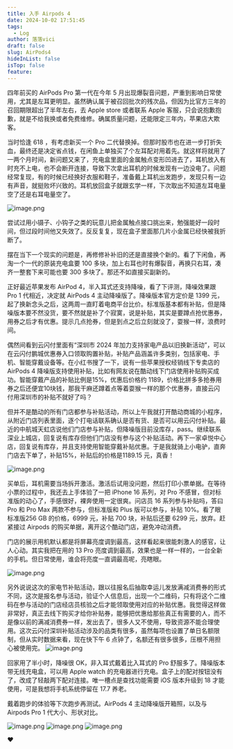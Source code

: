 ```yaml
---
title: 入手 Airpods 4
date: 2024-10-02 17:51:45
tags:
  - Log
author: 落落vici
draft: false
slug: AirPods4
hideInList: false
isTop: false
feature:
---
```

四年前买的 AirPods Pro 第一代在今年 5 月出现爆裂音问题，严重到影响日常使用，尤其是左耳更明显。虽然确认属于被召回批次的残次品，但因为比官方三年的召回期限超出了半年左右，去 Apple store 或者联系 Apple 客服，只会说抱歉抱歉，就是不给我换或者免费维修。确属质量问题，还能限定三年内，苹果店大欺客。

当时恰逢 618 ，有考虑新买一个 Pro 二代替换掉。但那时股市也在进一步打折失血，最终还是决定省点钱，在闲鱼上单独买了个左耳配对用着先。就这样将就用了一两个月时间，新问题又来了，充电盒里面的金属触点变形凹进去了，耳机放入有时充不上电，也不会断开连接，导致下次拿出耳机的时候发现有一边没电了。问题经常复现，有的时候已经换好衣服和鞋子，准备戴上耳机出发跑步，发现只有一边有声音，就挺败坏兴致的。耳机放回盒子就跟玄学一样，下次取出不知道左耳电量空了还是右耳电量空了。

![image.png](https://img.hux.ink/image/2024/10/202410021716014.png)


尝试过用小镊子、小钩子之类的玩意儿把金属触点接口挑出来，勉强能好一段时间，但过段时间他又失效了。反反复复，现在盒子里面那几片小金属已经快被我折断了。

摆在当下一个现实的问题是，再修修补补旧的还是直接换个新的。看了下闲鱼，再淘一个一代的原装充电盒要 100 多块，加上右耳也时有爆裂音，再换只右耳，凑齐一整套下来可能也要 300 多块了。那还不如直接买副新的。

正好最近苹果发布 AirPod 4，半入耳式还支持降噪，看了下评测，降噪效果跟 Pro 1 代相近，决定就 AirPods 4 主动降噪版了。降噪版本官方定价是 1399 元，起了换新念头之后，这两周一直盯着电商平台比价。标准版基本都有补贴，但是降噪版本要不然没货，要不然就是补了个寂寞，说是补贴，其实是要蹲点抢优惠券，用券之后才有优惠。提示几点抢券，但是到点之后立刻就没了，耍猴一样，浪费时间。

偶然间看到云闪付里面有“深圳市 2024 年加力支持家电产品以旧换新活动”，可以在云闪付鹏城优惠券入口领取购置补贴，补贴产品涵盖许多类别，包括家电、手机、智能穿戴设备等。在小红书搜了一下，说有一些苹果授权经销线下专卖店的 AirPods 4 降噪版支持使用补贴，比如有网友说在酷动线下门店使用补贴购买成功。智能穿戴产品的补贴比例是15%，优惠后价格约 1189，价格比拼多多抢券用券之后还便宜10块钱，那我干麻还蹲着点等着耍猴一样的那个优惠券，直接云闪付用深圳市的补贴不就好了吗？

但并不是酷动的所有门店都参与补贴活动，所以上午我就打开酷动商城的小程序，从附近门店列表里面，逐个打电话联系确认是否有货、是否可以用云闪付补贴。最近的中航城天虹店说他们门店参与补贴，但降噪版目前没库存，pass。继续联系深业上城店，回复说有库存但他们门店没有参与这个补贴活动。再下一家卓悦中心店，回复说有库存，并且支持使用智能穿戴补贴优惠。于是我就骑上小电驴，直奔门店去下单了，补贴15%，补贴后的价格是1189.15 元，真香！

![image.png](https://img.hux.ink/image/2024/10/202410021738133.png)

买单后，耳机需要当场拆开激活。激活后试用没问题，然后打印小票单据。在等待小票的过程中，我还去上手体验了一把 iPhone 16 系列，对 Pro 不感冒，但对标准版的动心了，手感很好，裸奔使用一定很爽。问店员 16 系列参与补贴吗，答曰 Pro 和 Pro Max 两款不参与，但标准版和 Plus 版可以参与，补贴 10%。看了眼标准版256 GB 的价格，6999 元，补贴 700 块，补贴后还要 6299 元，放弃。赶紧接过 Airpods 的购买单据，离开这个酷动门店，避免冲动消费。

门店的展示用机默认都是将屏幕亮度调到最高，这样看起来很能刺激人的感官，让人心动。其实我把在用的 13 Pro 亮度调到最高，效果也是一样一样的，一台全新的手机。但日常使用，谁会将亮度一直调最高呢，亮瞎眼。

![image.png](https://img.hux.ink/image/2024/10/202410021759228.png)

另外说说这次的家电节补贴活动，跟以往报名后抽取幸运儿发放满减消费券的形式不同，这次是报名参与活动，验证个人信息后，出现一个二维码，只有将这个二维码在参与活动的门店经店员核验之后才能领取使用对应的补贴优惠。我觉得这样做非常好，真正去线下购买才给你补贴券，能够把优惠给那些真正有需要的人，而不是像以前的满减消费券一样，发出去了，很多人又不使用，导致资源不能合理使用。这次云闪付深圳补贴活动涉及的品类有很多，虽然每项也设置了单日名额限制，但从实时数据来看，现在快下午 6 点钟了，名额还有很多很多，压根不用担心被使用完。
![image.png](https://img.hux.ink/image/2024/10/202410021752069.png)

回家用了半小时，降噪很 OK，非入耳式戴着比入耳式的 Pro 舒服多了。降噪版本带无线充电盒，可以用 Apple watch 的充电器进行充电。盒子上的配对按钮没有了，改成了轻敲两下配对连接。唯一槽点是查找功能需要 iOS 版本升级到 18 才能使用，可是我想将手机系统停留在 17.7 养老。

戴着跑步的体验等下次跑步再测试。AirPods 4 主动降噪版开箱照，以及与 Airpods Pro 1 代大小、形状对比。

![image.png](https://img.hux.ink/image/2024/10/202410021818260.png)
![image.png](https://img.hux.ink/image/2024/10/202410021818630.png)
![image.png](https://img.hux.ink/image/2024/10/202410021820250.png)


❤